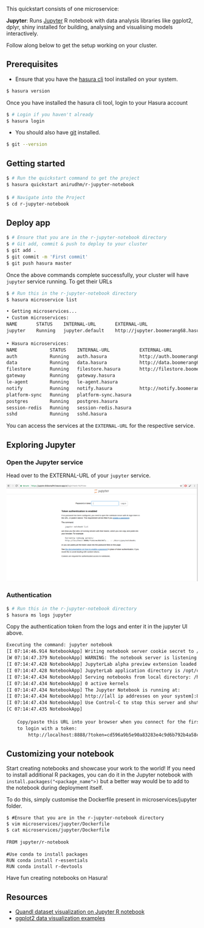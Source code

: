 This quickstart consists of one microservice:

**Jupyter**: Runs [Jupyter](https://jupyter.org/) R notebook with data analysis libraries like ggplot2, dplyr, shiny installed for building, analysing and visualising models interactively.

Follow along below to get the setup working on your cluster.

## Prerequisites

* Ensure that you have the [hasura cli](https://docs.hasura.io/0.15/manual/install-hasura-cli.html) tool installed on your system.

```sh
$ hasura version
```

Once you have installed the hasura cli tool, login to your Hasura account

```sh
$ # Login if you haven't already
$ hasura login
```

* You should also have [git](https://git-scm.com) installed.

```sh
$ git --version
```

## Getting started

```sh
$ # Run the quickstart command to get the project
$ hasura quickstart anirudhm/r-jupyter-notebook

$ # Navigate into the Project
$ cd r-jupyter-notebook
```
## Deploy app

```sh
$ # Ensure that you are in the r-jupyter-notebook directory
$ # Git add, commit & push to deploy to your cluster
$ git add .
$ git commit -m 'First commit'
$ git push hasura master
```
Once the above commands complete successfully, your cluster will have `jupyter` service  running. To get their URLs

```sh
$ # Run this in the r-jupyter-notebook directory
$ hasura microservice list
```

```sh
• Getting microservices...
• Custom microservices:
NAME       STATUS    INTERNAL-URL       EXTERNAL-URL
jupyter    Running   jupyter.default    http://jupyter.boomerang68.hasura-app.io

• Hasura microservices:
NAME            STATUS    INTERNAL-URL           EXTERNAL-URL
auth            Running   auth.hasura            http://auth.boomerang68.hasura-app.io
data            Running   data.hasura            http://data.boomerang68.hasura-app.io
filestore       Running   filestore.hasura       http://filestore.boomerang68.hasura-app.io
gateway         Running   gateway.hasura
le-agent        Running   le-agent.hasura
notify          Running   notify.hasura          http://notify.boomerang68.hasura-app.io
platform-sync   Running   platform-sync.hasura
postgres        Running   postgres.hasura
session-redis   Running   session-redis.hasura
sshd            Running   sshd.hasura
```

You can access the services at the `EXTERNAL-URL` for the respective service.

## Exploring Jupyter

### Open the Jupyter service

Head over to the EXTERNAL-URL of your `jupyter` service.

![Jupyter 1](https://raw.githubusercontent.com/hasura/scipy-jupyter-notebook/master/assets/jupyter_login.png "Jupyter 1")

### Authentication

```sh
$ # Run this in the r-jupyter-notebook directory
$ hasura ms logs jupyter
```

Copy the authentication token from the logs and enter it in the jupyter UI above. 

```sh
Executing the command: jupyter notebook
[I 07:14:46.914 NotebookApp] Writing notebook server cookie secret to /home/jovyan/.local/share/jupyter/runtime/notebook_cookie_secret
[W 07:14:47.379 NotebookApp] WARNING: The notebook server is listening on all IP addresses and not using encryption. This is not recommended.
[I 07:14:47.428 NotebookApp] JupyterLab alpha preview extension loaded from /opt/conda/lib/python3.6/site-packages/jupyterlab
[I 07:14:47.428 NotebookApp] JupyterLab application directory is /opt/conda/share/jupyter/lab
[I 07:14:47.434 NotebookApp] Serving notebooks from local directory: /home/jovyan
[I 07:14:47.434 NotebookApp] 0 active kernels
[I 07:14:47.434 NotebookApp] The Jupyter Notebook is running at:
[I 07:14:47.434 NotebookApp] http://[all ip addresses on your system]:8888/?token=cd596a9b5e90a83283e4c9d6b792b4a58cac38e06153fd12
[I 07:14:47.434 NotebookApp] Use Control-C to stop this server and shut down all kernels (twice to skip confirmation).
[C 07:14:47.435 NotebookApp] 
    
    Copy/paste this URL into your browser when you connect for the first time,
    to login with a token:
        http://localhost:8888/?token=cd596a9b5e90a83283e4c9d6b792b4a58cac38e06153fd12

```

## Customizing your notebook

Start creating notebooks and showcase your work to the world! If you need to install additional R packages, you can do it in the Jupyter notebook with `install.packages("<package_name">)` but a better way would be to add to the notebook during deployment itself.

To do this, simply customise the Dockerfile present in microservices/jupyter folder.
```
$ #Ensure that you are in the r-jupyter-notebook directory
$ vim microservices/jupyter/Dockerfile
$ cat microservices/jupyter/Dockerfile

FROM jupyter/r-notebook

#Use conda to install packages
RUN conda install r-essentials
RUN conda install r-devtools
```

Have fun creating notebooks on Hasura!

## Resources

* [Quandl dataset visualization on Jupyter R notebook](https://hasura.io/hub/project/anirudhm/quandl-r-jupyter)
* [ggplot2 data visualization examples](http://r-statistics.co/Top50-Ggplot2-Visualizations-MasterList-R-Code.html)
